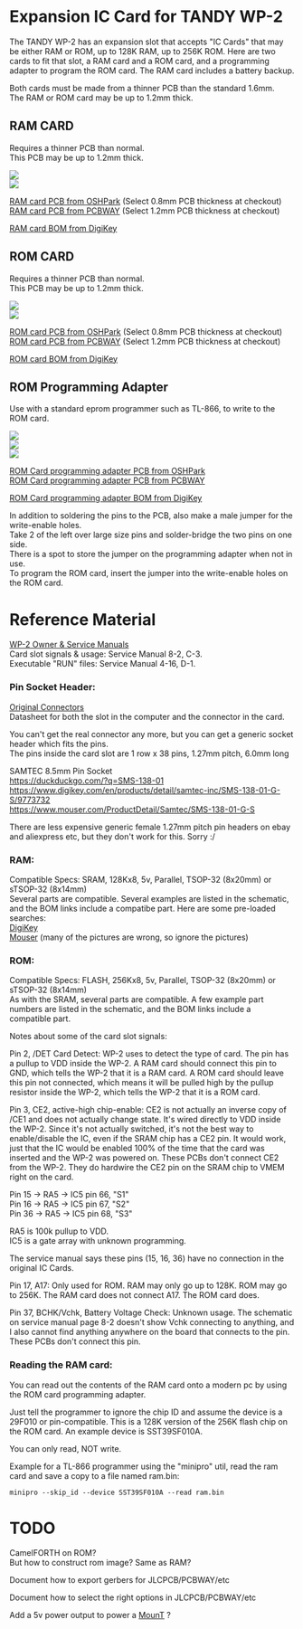 # Expansion IC Card for TANDY WP-2

The TANDY WP-2 has an expansion slot that accepts "IC Cards" that may be either RAM or ROM, up to 128K RAM, up to 256K ROM. Here are two cards to fit that slot, a RAM card and a ROM card, and a programming adapter to program the ROM card. The RAM card includes a battery backup.

Both cards must be made from a thinner PCB than the standard 1.6mm.  
The RAM or ROM card may be up to 1.2mm thick.  


## RAM CARD  

Requires a thinner PCB than normal.  
This PCB may be up to 1.2mm thick.  

![](WP-2_IC_Card_RAM.jpg)  
![](PCB/WP-2_IC_Card_RAM.svg)  

[RAM card PCB from OSHPark](https://oshpark.com/shared_projects/fk7paiqL) (Select 0.8mm PCB thickness at checkout)  
[RAM card PCB from PCBWAY](https://www.pcbway.com/project/shareproject/WP_2_RAM_IC_Card.html) (Select 1.2mm PCB thickness at checkout)

[RAM card BOM from DigiKey](https://www.digikey.com/short/z0bfvq)


## ROM CARD

Requires a thinner PCB than normal.  
This PCB may be up to 1.2mm thick.  

![](WP-2_IC_Card_ROM.jpg)  
![](PCB/WP-2_IC_Card_ROM.svg)  

[ROM card PCB from OSHPark](https://oshpark.com/shared_projects/0Fy6IVre) (Select 0.8mm PCB thickness at checkout)  
[ROM card PCB from PCBWAY](https://www.pcbway.com/project/shareproject/WP_2_ROM_IC_Card.html) (Select 1.2mm PCB thickness at checkout)  

[ROM card BOM from DigiKey](https://www.digikey.com/short/zn95jj)


## ROM Programming Adapter
Use with a standard eprom programmer such as TL-866, to write to the ROM card.

![](WP-2_IC_Card_ROM_programming_adapter.jpg)  
![](WP-2_IC_Card_ROM_programming_adapter_2.jpg)  
![](PCB/WP-2_IC_Card_ROM_programming_adapter.svg)  

[ROM Card programming adapter PCB from OSHPark](https://oshpark.com/shared_projects/tvMoYMrG)  
[ROM Card programming adapter PCB from PCBWAY](https://www.pcbway.com/project/shareproject/WP_2_IC_Card_ROM_programming_adapter.html)

[ROM Card programming adapter BOM from DigiKey](https://www.digikey.com/short/zv3j4c)

In addition to soldering the pins to the PCB, also make a male jumper for the write-enable holes.  
Take 2 of the left over large size pins and solder-bridge the two pins on one side.  
There is a spot to store the jumper on the programming adapter when not in use.  
To program the ROM card, insert the jumper into the write-enable holes on the ROM card.

# Reference Material
[WP-2 Owner & Service Manuals](https://archive.org/search.php?query=Tandy%20WP-2)  
Card slot signals & usage: Service Manual 8-2, C-3.  
Executable "RUN" files: Service Manual 4-16, D-1.  

### Pin Socket Header:  
[Original Connectors](ref/JC20-B38S-F1.pdf)  
Datasheet for both the slot in the computer and the connector in the card.  

You can't get the real connector any more, but you can get a generic socket header which fits the pins.  
The pins inside the card slot are 1 row x 38 pins, 1.27mm pitch, 6.0mm long

SAMTEC 8.5mm Pin Socket  
<https://duckduckgo.com/?q=SMS-138-01>  
<https://www.digikey.com/en/products/detail/samtec-inc/SMS-138-01-G-S/9773732>  
<https://www.mouser.com/ProductDetail/Samtec/SMS-138-01-G-S>  

There are less expensive generic female 1.27mm pitch pin headers on ebay and aliexpress etc, but they don't work for this. Sorry :/

### RAM:  
Compatible Specs: SRAM, 128Kx8, 5v, Parallel, TSOP-32 (8x20mm) or sTSOP-32 (8x14mm)  
Several parts are compatible. Several examples are listed in the schematic, and the BOM links include a compatibe part.  Here are some pre-loaded searches:  
[DigiKey](https://www.digikey.com/short/zw38nv)  
[Mouser](https://mou.sr/2GcUWHl) (many of the pictures are wrong, so ignore the pictures)  

### ROM:  
Compatible Specs: FLASH, 256Kx8, 5v, Parallel, TSOP-32 (8x20mm) or sTSOP-32 (8x14mm)  
As with the SRAM, several parts are compatible. A few example part numbers are listed in the schematic, and the BOM links include a compatible part.  

Notes about some of the card slot signals:  

Pin 2, /DET Card Detect: WP-2 uses to detect the type of card. The pin has a pullup to VDD inside the WP-2. A RAM card should connect this pin to GND, which tells the WP-2 that it is a RAM card. A ROM card should leave this pin not connected, which means it will be pulled high by the pullup resistor inside the WP-2, which tells the WP-2 that it is a ROM card.

Pin 3, CE2, active-high chip-enable: CE2 is not actually an inverse copy of /CE1 and does not actually change state. It's wired directly to VDD inside the WP-2. Since it's not actually switched, it's not the best way to enable/disable the IC, even if the SRAM chip has a CE2 pin. It would work, just that the IC would be enabled 100% of the time that the card was inserted and the WP-2 was powered on. These PCBs don't connect CE2 from the WP-2. They do hardwire the CE2 pin on the SRAM chip to VMEM right on the card.

Pin 15 -> RA5 -> IC5 pin 66, "S1"  
Pin 16 -> RA5 -> IC5 pin 67, "S2"  
Pin 36 -> RA5 -> IC5 pin 68, "S3"  

RA5 is 100k pullup to VDD.  
IC5 is a gate array with unknown programming.  

The service manual says these pins (15, 16, 36) have no connection in the original IC Cards.

Pin 17, A17: Only used for ROM. RAM may only go up to 128K. ROM may go to 256K. The RAM card does not connect A17. The ROM card does.

Pin 37, BCHK/Vchk, Battery Voltage Check: Unknown usage. The schematic on service manual page 8-2 doesn't show Vchk connecting to anything, and I also cannot find anything anywhere on the board that connects to the pin. These PCBs don't connect this pin.  

### Reading the RAM card:  
You can read out the contents of the RAM card onto a modern pc by using the ROM card programming adapter.

Just tell the programmer to ignore the chip ID and assume the device is a 29F010 or pin-compatible. This is a 128K version of the 256K flash chip on the ROM card. An example device is SST39SF010A.  

You can only read, NOT write.

Example for a TL-866 programmer using the "minipro" util, read the ram card and save a copy to a file named ram.bin:

`minipro --skip_id --device SST39SF010A --read ram.bin`

# TODO
CamelFORTH on ROM?  
But how to construct rom image? Same as RAM?

Document how to export gerbers for JLCPCB/PCBWAY/etc  

Document how to select the right options in JLCPCB/PCBWAY/etc  

Add a 5v power output to power a [MounT](https://github.com/bkw777/MounT) ?
